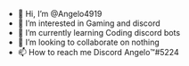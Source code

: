 - 👋 Hi, I’m @Angelo4919
- 👀 I’m interested in Gaming and discord
- 🌱 I’m currently learning Coding discord bots
- 💞️ I’m looking to collaborate on nothing
- 📫 How to reach me Discord Angelo™️#5224

<!---
Angelo4919/Angelo4919 is a ✨ special ✨ repository because its `README.md` (this file) appears on your GitHub profile.
You can click the Preview link to take a look at your changes.
--->
